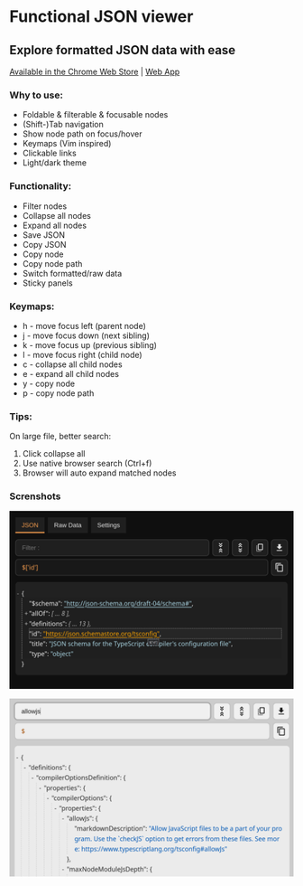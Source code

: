 # Functional JSON viewer

## Explore formatted JSON data with ease

[Available in the Chrome Web Store](https://chrome.google.com/webstore/detail/functional-json-viewer/cokkmplppnaigoodkkjopoblfaelibab)
| [Web App](https://json-viewer.delphic.top)


### Why to use:

- Foldable & filterable & focusable nodes
- (Shift-)Tab navigation
- Show node path on focus/hover
- Keymaps (Vim inspired)
- Clickable links
- Light/dark theme

### Functionality:

- Filter nodes
- Collapse all nodes
- Expand all nodes
- Save JSON
- Copy JSON
- Copy node
- Copy node path
- Switch formatted/raw data
- Sticky panels

### Keymaps:

- h - move focus left (parent node)
- j - move focus down (next sibling)
- k - move focus up (previous sibling)
- l - move focus right (child node)
- c - collapse all child nodes
- e - expand all child nodes
- y - copy node
- p - copy node path

### Tips:

On large file, better search:

1. Click collapse all
2. Use native browser search (Ctrl+f)
3. Browser will auto expand matched nodes

### Screnshots

![screenshot light theme](/src/etc/dark-theme.png)

![screenshot dark theme](/src/etc/light-theme.png)
